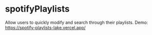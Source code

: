 # spotifyPlaylists
Allow users to quickly modify and search through their playlists. 
Demo: https://spotify-playlists-lake.vercel.app/
